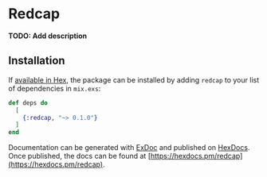 # Redcap

**TODO: Add description**

## Installation

If [available in Hex](https://hex.pm/docs/publish), the package can be installed
by adding `redcap` to your list of dependencies in `mix.exs`:

```elixir
def deps do
  [
    {:redcap, "~> 0.1.0"}
  ]
end
```

Documentation can be generated with [ExDoc](https://github.com/elixir-lang/ex_doc)
and published on [HexDocs](https://hexdocs.pm). Once published, the docs can
be found at [https://hexdocs.pm/redcap](https://hexdocs.pm/redcap).

